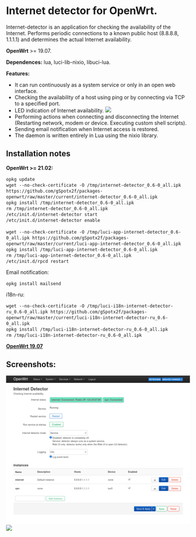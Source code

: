 # Internet detector for OpenWrt.
Internet-detector is an application for checking the availability of the Internet. Performs periodic connections to a known public host (8.8.8.8, 1.1.1.1) and determines the actual Internet availability.

**OpenWrt** >= 19.07.

**Dependences:** lua, luci-lib-nixio, libuci-lua.

**Features:**
 - It can run continuously as a system service or only in an open web interface.
 - Checking the availability of a host using ping or by connecting via TCP to a specified port.
 - LED indication of Internet availability.
![](https://github.com/gSpotx2f/luci-app-internet-detector/blob/master/screenshots/internet-led.jpg)
 - Performing actions when connecting and disconnecting the Internet (Restarting network, modem or device. Executing custom shell scripts).
 - Sending email notification when Internet access is restored.
 - The daemon is written entirely in Lua using the nixio library.

## Installation notes

**OpenWrt >= 21.02:**

    opkg update
    wget --no-check-certificate -O /tmp/internet-detector_0.6-0_all.ipk https://github.com/gSpotx2f/packages-openwrt/raw/master/current/internet-detector_0.6-0_all.ipk
    opkg install /tmp/internet-detector_0.6-0_all.ipk
    rm /tmp/internet-detector_0.6-0_all.ipk
    /etc/init.d/internet-detector start
    /etc/init.d/internet-detector enable

    wget --no-check-certificate -O /tmp/luci-app-internet-detector_0.6-0_all.ipk https://github.com/gSpotx2f/packages-openwrt/raw/master/current/luci-app-internet-detector_0.6-0_all.ipk
    opkg install /tmp/luci-app-internet-detector_0.6-0_all.ipk
    rm /tmp/luci-app-internet-detector_0.6-0_all.ipk
    /etc/init.d/rpcd restart

Email notification:

	opkg install mailsend

i18n-ru:

    wget --no-check-certificate -O /tmp/luci-i18n-internet-detector-ru_0.6-0_all.ipk https://github.com/gSpotx2f/packages-openwrt/raw/master/current/luci-i18n-internet-detector-ru_0.6-0_all.ipk
    opkg install /tmp/luci-i18n-internet-detector-ru_0.6-0_all.ipk
    rm /tmp/luci-i18n-internet-detector-ru_0.6-0_all.ipk

**[OpenWrt 19.07](https://github.com/gSpotx2f/luci-app-internet-detector/tree/19.07)**

## Screenshots:

![](https://github.com/gSpotx2f/luci-app-internet-detector/blob/master/screenshots/01.jpg)
![](https://github.com/gSpotx2f/luci-app-internet-detector/blob/master/screenshots/02.jpg)
